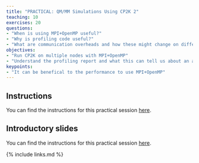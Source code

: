 ```yaml
---
title: "PRACTICAL: QM/MM Simulations Using CP2K 2"
teaching: 10
exercises: 20
questions:
- "When is using MPI+OpenMP useful?"
- "Why is profiling code useful?"
- "What are communication overheads and how these might change on different numbers of processes or threads?"
objectives:
- "Run CP2K on multiple nodes with MPI+OpenMP"
- "Understand the profiling report and what this can tell us about an application"
keypoints:
- "It can be benefical to the performance to use MPI+OpenMP"
---
```


## Instructions

You can find the instructions for this practical session [here](../slides/CP2K-instructions.pdf).

## Introductory slides

You can find the instructions for this practical session [here](../slides/CP2K-practical_overview.pdf).

{% include links.md %}

